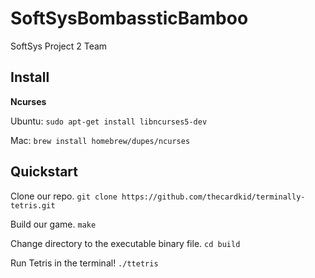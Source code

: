 # SoftSysBombassticBamboo
SoftSys Project 2 Team


## Install

**Ncurses**

Ubuntu: `sudo apt-get install libncurses5-dev`

Mac: `brew install homebrew/dupes/ncurses`


## Quickstart

Clone our repo.
`git clone https://github.com/thecardkid/terminally-tetris.git`

Build our game.
`make`

Change directory to the executable binary file.
`cd build`

Run Tetris in the terminal!
`./ttetris`
